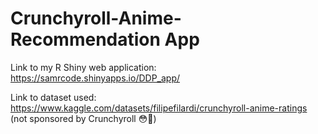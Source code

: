 # Crunchyroll-Anime-Recommendation App

Link to my R Shiny web application: https://samrcode.shinyapps.io/DDP_app/

Link to dataset used: https://www.kaggle.com/datasets/filipefilardi/crunchyroll-anime-ratings (not sponsored by Crunchyroll 😳📢)
